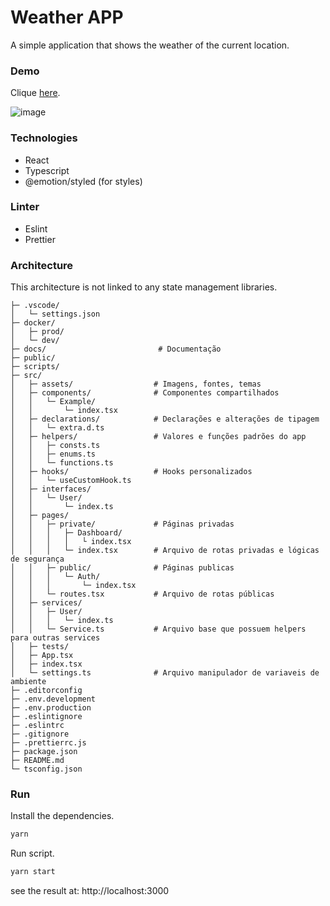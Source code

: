 # Weather APP
A simple application that shows the weather of the current location.

### Demo

Clique [here](https://weather-app-kappa-ecru.vercel.app).

![image](https://user-images.githubusercontent.com/22228470/153615423-17ff7db6-058f-4ff7-87b7-b3b2da907ad9.png)

### Technologies
- React
- Typescript
- @emotion/styled (for styles)

### Linter
- Eslint
- Prettier

### Architecture
This architecture is not linked to any state management libraries.

```
├─ .vscode/
│   └─ settings.json
├─ docker/
│   ├─ prod/
│   └─ dev/                      
├─ docs/                         # Documentação
├─ public/
├─ scripts/
├─ src/
│   ├─ assets/                  # Imagens, fontes, temas
│   ├─ components/              # Componentes compartilhados
│   │   └─ Example/
│   │       └─ index.tsx
│   ├─ declarations/            # Declarações e alterações de tipagem
│   │   └─ extra.d.ts
│   ├─ helpers/                 # Valores e funções padrões do app
│   │   ├─ consts.ts
│   │   ├─ enums.ts
│   │   └─ functions.ts
│   ├─ hooks/                   # Hooks personalizados
│   │   └─ useCustomHook.ts
│   ├─ interfaces/
│   │   └─ User/
│   │       └─ index.ts
│   ├─ pages/
│   │   ├─ private/             # Páginas privadas
│   │   │   ├─ Dashboard/
│   │   │   │   └ index.tsx
│   │   │   └─ index.tsx        # Arquivo de rotas privadas e lógicas de segurança
│   │   ├─ public/              # Páginas publicas
│   │   │   └─ Auth/
│   │   │       └─ index.tsx
│   │   └─ routes.tsx           # Arquivo de rotas públicas
│   ├─ services/
│   │   ├─ User/
│   │   │   └─ index.ts
│   │   └─ Service.ts           # Arquivo base que possuem helpers para outras services
│   ├─ tests/
│   ├─ App.tsx
│   ├─ index.tsx
│   └─ settings.ts              # Arquivo manipulador de variaveis de ambiente
├─ .editorconfig
├─ .env.development
├─ .env.production
├─ .eslintignore
├─ .eslintrc
├─ .gitignore
├─ .prettierrc.js
├─ package.json
├─ README.md
└─ tsconfig.json
```

### Run

Install the dependencies.
```sh
yarn
```

Run script.
```sh
yarn start
```

see the result at: http://localhost:3000
